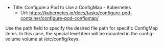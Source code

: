 - Title: Configure a Pod to Use a ConfigMap - Kubernetes
  - Url: https://kubernetes.io/docs/tasks/configure-pod-container/configure-pod-configmap/

Use the path field to specify the desired file path for specific ConfigMap items.
In this case, the special.level item will be mounted in the config-volume volume at /etc/config/keys.
